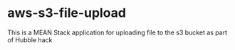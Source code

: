 # aws-s3-file-upload
This is a MEAN Stack application for uploading file to the s3 bucket as part of Hubble hack



